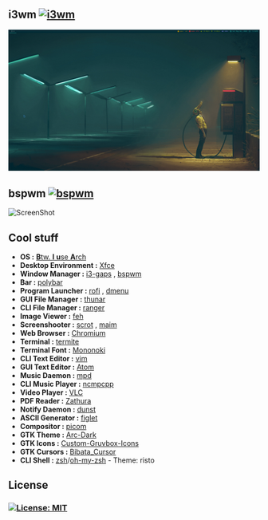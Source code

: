 ## i3wm [![i3wm](https://img.shields.io/badge/I3-WM-yellow?style=flat-square)](https://i3wm.org)
![ScreenShot](https://github.com/Terke/dotfiles/blob/master/screenshots/VIII.png)

## bspwm [![bspwm](https://img.shields.io/badge/BSP-WM-yellow?style=flat-square)](https://github.com/baskerville/bspwm)
![ScreenShot](https://github.com/Terke/dotfiles/blob/master/screenshots/IX.png)

## Cool stuff

- **OS :** [**B**tw. **I** **u**se **A**rch](https://www.archlinux.org/)
- **Desktop Environment :** [Xfce](https://www.xfce.org/)
- **Window Manager :** [i3-gaps](https://github.com/Airblader/i3) , [bspwm](https://github.com/baskerville/bspwm)
- **Bar :** [polybar](https://github.com/polybar/polybar)
- **Program Launcher :** [rofi](https://github.com/davatorium/rofi) , [dmenu](https://tools.suckless.org/dmenu/)
- **GUI File Manager :** [thunar](https://github.com/xfce-mirror/thunar)
- **CLI File Manager :** [ranger](https://github.com/ranger/ranger)
- **Image Viewer :** [feh](https://github.com/derf/feh)
- **Screenshooter :** [scrot](https://github.com/resurrecting-open-source-projects/scrot) , [maim](https://github.com/naelstrof/maim)
- **Web Browser :** [Chromium](https://github.com/chromium/chromium)
- **Terminal :** [termite](https://github.com/thestinger/termite)
- **Terminal Font :** [Mononoki](https://madmalik.github.io/mononoki/)
- **CLI Text Editor :** [vim](https://github.com/vim/vim)
- **GUI Text Editor :** [Atom](https://flight-manual.atom.io/getting-started/sections/installing-atom/)
- **Music Daemon :** [mpd](https://www.musicpd.org/)
- **CLI Music Player :** [ncmpcpp](https://github.com/arybczak/ncmpcpp)
- **Video Player :** [VLC](https://www.videolan.org/vlc/index.el.html)
- **PDF Reader :** [Zathura](https://pwmt.org/projects/zathura/)
- **Notify Daemon :** [dunst](https://github.com/dunst-project/dunst)
- **ASCII Generator :** [figlet](http://www.figlet.org/)
- **Compositor :** [picom](https://github.com/yshui/picom)
- **GTK Theme :** [Arc-Dark](https://github.com/horst3180/arc-theme)
- **GTK Icons :** [Custom-Gruvbox-Icons](https://github.com/jkehler/gruvbox-icons)
- **GTK Cursors :** [Bibata_Cursor](https://github.com/KaizIqbal/Bibata_Cursor)
- **CLI Shell :** [zsh](http://zsh.sourceforge.net)/[oh-my-zsh](https://ohmyz.sh/) - Theme: risto

## License

### [![License: MIT](https://img.shields.io/badge/License-MIT-green.svg)](https://opensource.org/licenses/MIT)